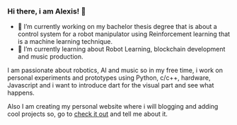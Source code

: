 ### Hi there, i am Alexis! 👋

- 🔭 I’m currently working on my bachelor thesis degree that is about a control system for a robot manipulator using Reinforcement learning that is a machine learning technique.
- 🌱 I’m currently learning about Robot Learning, blockchain development and music production.

I am passionate about robotics, AI and music so in my free time, i work on personal experiments and prototypes using Python, c/c++,  hardware, Javascript and i want to introduce dart for the visual part and see what happens.

Also I am creating my personal website where i will blogging and adding cool projects so, go to <a href="https://alealeblog.vercel.app/"> check it out</a> and tell me about it.






<!--
**Alexfm101/Alexfm101** is a ✨ _special_ ✨ repository because its `README.md` (this file) appears on your GitHub profile.

Here are some ideas to get you started:

- 🔭 I’m currently working on ...
- 🌱 I’m currently learning ...
- 👯 I’m looking to collaborate on ...
- 🤔 I’m looking for help with ...
- 💬 Ask me about ...
- 📫 How to reach me: ...
- 😄 Pronouns: ...
- ⚡ Fun fact: ...
-->
